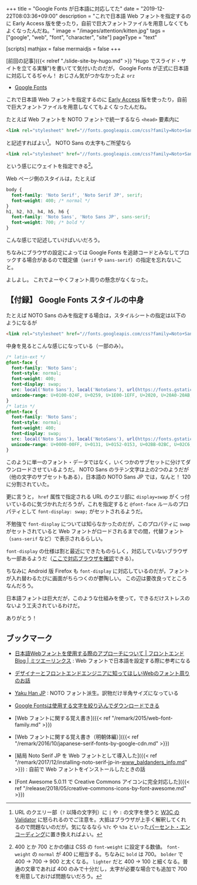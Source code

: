 +++
title = "Google Fonts が日本語に対応してた"
date =  "2019-12-22T08:03:36+09:00"
description = "これで日本語 Web フォントを指定するのに Early Access 版を使ったり，自前で巨大フォントファイルを用意しなくてもよくなったんだね。"
image = "/images/attention/kitten.jpg"
tags = ["google", "web", "font", "character", "site"]
pageType = "text"

[scripts]
  mathjax = false
  mermaidjs = false
+++

[前回の記事]({{< relref "./slide-site-by-hugo.md" >}} "Hugo でスライド・サイトを立てる実験")を書いてて気付いたのだが， Google Fonts が正式に日本語に対応してるぢゃん！ おじさん気がつかなかったよ `orz`

- [Google Fonts](https://www.google.com/fonts/)

これで日本語 Web フォントを指定するのに [Early Access](https://fonts.google.com/earlyaccess "Early Access - Google Fonts") 版を使ったり，自前で巨大フォントファイルを用意しなくてもよくなったんだね。

たとえば Web フォントを NOTO フォントで統一するなら `<head>` 要素内に

```html
<link rel="stylesheet" href="//fonts.googleapis.com/css?family=Noto+Sans+JP|Noto+Sans|Noto+Serif|Noto+Serif+JP&display=swap">
```

と記述すればよい[^url1]。
NOTO Sans の太字もご所望なら

[^url1]: URL のクエリー部（`?` 以降の文字列）に `|` や `:` の文字を使うと [W3C の Validator](https://validator.w3.org/ "The W3C Markup Validation Service") に怒られるのでご注意を。大抵はブラウザが上手く解釈してくれるので問題ないのだが。気になるなら `%7c` や `%3a` といった[パーセント・エンコーディング](https://tools.ietf.org/html/rfc3986#section-2.1 "RFC 3986 - Uniform Resource Identifier: Generic Syntax")に置き換えればよい。

```html
<link rel="stylesheet" href="//fonts.googleapis.com/css?family=Noto+Sans+JP:400,700|Noto+Sans:400,700|Noto+Serif|Noto+Serif+JP&display=swap">
```

という感じにウェイトを指定できる[^fw1]。

[^fw1]: 400 とか 700 とかの値は CSS の `font-weight` に設定する数値。 `font-weight` の `normal` が 400 に相当する。ちなみに `bold` は 700。 `bolder` で 400 → 700 → 900 と太くなる。 `lighter` だと 400 → 100 と細くなる。普通の文章であれば 400 のみで十分だし，太字が必要な場合でも追加で 700 を用意しておけば問題ないだろう。

Web ページ側のスタイルは，たとえば

```css
body {
  font-family: 'Noto Serif', 'Noto Serif JP', serif;
  font-weight: 400; /* normal */
}
h1, h2, h3, h4, h5, h6 {
  font-family: 'Noto Sans', 'Noto Sans JP', sans-serif;
  font-weight: 700; /* bold */
}
```

こんな感じで記述していけばいいだろう。

ちなみにブラウザの設定によっては Google Fonts を追跡コードとみなしてブロックする場合があるので既定値（`serif` や `sans-serif`）の指定を忘れないこと。

よしよし。
これでよーやくフォント周りの懸念がなくなった。

## 【付録】 Google Fonts スタイルの中身

たとえば NOTO Sans のみを指定する場合は，スタイルシートの指定は以下のようになるが

```html
<link rel="stylesheet" href="//fonts.googleapis.com/css?family=Noto+Sans&display=swap">
```

中身を見るとこんな感じになっている（一部のみ）。

```css
/* latin-ext */
@font-face {
  font-family: 'Noto Sans';
  font-style: normal;
  font-weight: 400;
  font-display: swap;
  src: local('Noto Sans'), local('NotoSans'), url(https://fonts.gstatic.com/s/notosans/v9/o-0IIpQlx3QUlC5A4PNr6zRAW_0.woff2) format('woff2');
  unicode-range: U+0100-024F, U+0259, U+1E00-1EFF, U+2020, U+20A0-20AB, U+20AD-20CF, U+2113, U+2C60-2C7F, U+A720-A7FF;
}
/* latin */
@font-face {
  font-family: 'Noto Sans';
  font-style: normal;
  font-weight: 400;
  font-display: swap;
  src: local('Noto Sans'), local('NotoSans'), url(https://fonts.gstatic.com/s/notosans/v9/o-0IIpQlx3QUlC5A4PNr5TRA.woff2) format('woff2');
  unicode-range: U+0000-00FF, U+0131, U+0152-0153, U+02BB-02BC, U+02C6, U+02DA, U+02DC, U+2000-206F, U+2074, U+20AC, U+2122, U+2191, U+2193, U+2212, U+2215, U+FEFF, U+FFFD;
}
```

このように単一のフォント・データではなく，いくつかのサブセットに分けてダウンロードさせているようだ。
NOTO Sans のラテン文字は上の2つのようだが（他の文字のサブセットもある），日本語の NOTO Sans JP では，なんと！ 120に分割されていた。

更に言うと， `href` 属性で指定される URL のクエリ部に `display=swap` がくっ付いているのに気づかれただろうが，これを指定すると `@font-face` ルールのプロパティとして `font-display: swap;` がセットされるようだ。 

不勉強で `font-display` については知らなかったのだが，このプロパティに `swap` がセットされていると Web フォントがロードされるまでの間，代替フォント（`sans-serif` など）で表示されるらしい。

`font-display` の仕様は割と最近にできたものらしく，対応していないブラウザも一部あるようだ（[ここで対応ブラウザを確認](https://caniuse.com/#search=font-display "Can I use... Support tables for HTML5, CSS3, etc")できる）。

ちなみに Android 版 Firefox も `font-display` に対応しているのだが，フォントが入れ替わるたびに画面がちらつくのが鬱陶しい。
この辺は要改良ってところなんだろう。

日本語フォントは巨大だが，このような仕組みを使って，できるだけストレスのないよう工夫されているわけだ。

ありがとう！

## ブックマーク

- [日本語Webフォントを使用する際のアプローチについて | フロントエンドBlog | ミツエーリンクス](https://www.mitsue.co.jp/knowledge/blog/frontend/201912/19_0000.html) : Web フォントで日本語を設定する際に参考になる
- [デザイナーとフロントエンドエンジニアに知ってほしいWebのフォント周りのお話](https://zenn.dev/tak_dcxi/articles/588fbc205251043dc357)
- [Yaku Han JP](https://yakuhanjp.qranoko.jp/) : NOTO フォント派生。訳物だけ半角サイズになっている
- [Google Fontsは使用する文字を絞り込んでダウンロードできる](https://zenn.dev/neriko/articles/3b55c547a07c8d22c9f1)

- [Web フォントに関する覚え書き]({{< ref "/remark/2015/web-font-family.md" >}})
- [Web フォントに関する覚え書き（明朝体編）]({{< ref "/remark/2016/10/japanese-serif-fonts-by-google-cdn.md" >}})
- [結局 Noto Serif JP を Web フォントとして導入した]({{< ref "/remark/2017/12/installing-noto-serif-jp-in-www_baldanders_info.md" >}}) : 自前で Web フォントをインストールしたときの話
- [Font Awesome 5.0.11 で Creative Commons アイコンに完全対応した]({{< ref "/release/2018/05/creative-commons-icons-by-font-awesome.md" >}})

<!-- eof -->
